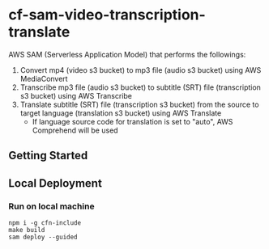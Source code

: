 # cf-sam-video-transcription-translate
AWS SAM (Serverless Application Model) that performs the followings:
1. Convert mp4 (video s3 bucket) to mp3 file (audio s3 bucket) using AWS MediaConvert
2. Transcribe mp3 file (audio s3 bucket) to subtitle (SRT) file (transcription s3 bucket) using AWS Transcribe
3. Translate subtitle (SRT) file (transcription s3 bucket) from the source to target language (translation s3 bucket) using AWS Translate
    - If language source code for translation is set to "auto", AWS Comprehend will be used

## Getting Started

## Local Deployment

### Run on local machine
```
npm i -g cfn-include
make build
sam deploy --guided
```
